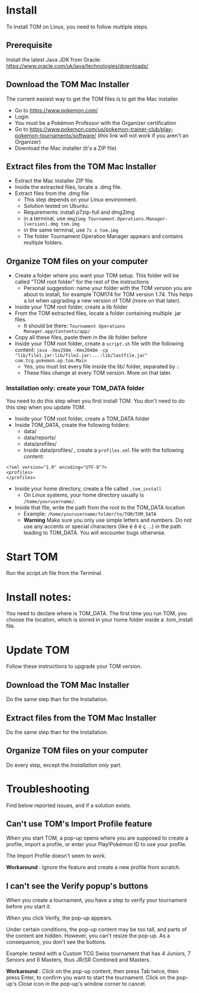 # Install

To install TOM on Linux, you need to follow multiple steps.

## Prerequisite

Install the latest Java JDK from Oracle: https://www.oracle.com/uk/java/technologies/downloads/

## Download the TOM Mac Installer

The current easiest way to get the TOM files is to get the Mac installer.

- Go to https://www.pokemon.com/
- Login
- You must be a Pokémon Professor with the Organizer certification
- Go to https://www.pokemon.com/us/pokemon-trainer-club/play-pokemon-tournaments/software/ (this link will not work if you aren't an Organizer)
- Download the Mac installer (it's a ZIP file)

## Extract files from the TOM Mac Installer

- Extract the Mac installer ZIP file.
- Inside the extracted files, locate a .dmg file.
- Extract files from the .dmg file
  - This step depends on your Linux environment.
  - Solution tested on Ubuntu:
  - Requirements: install p7zip-full and dmg2img
  - in a terminal, use `dmg2img Tournament.Operations.Manager-[version].dmg tom.img`
  - in the same terminal, use `7z x tom.img`
  - The folder Tournament Operation Manager appears and contains multiple folders.
 
## Organize TOM files on your computer

- Create a folder where you want your TOM setup. This folder will be called "TOM root folder" for the rest of the instructions
  - Personal suggestion: name your folder with the TOM version you are about to install, for example TOM174 for TOM version 1.74. This helps a lot when upgrading a new version of TOM (more on that later).
- Inside your TOM root folder, create a lib folder
- From the TOM extracted files, locate a folder containing multiple .jar files.
  - It should be there: `Tournament Operations Manager.app/Contents/app/`
- Copy all these files, paste them in the _lib_ folder before
- Inside your TOM root folder, create a `script.sh` file with the following content: `java -Xms256m -Xmx2048m -cp "lib/file1.jar:lib/file2.jar:...:lib/lastfile.jar" com.tcg.pokemon.op.tom.Main`
  - Yes, you must list every file inside the lib/ folder, separated by :.
  - These files change at every TOM version. More on that later.


### Installation only: create your TOM_DATA folder

You need to do this step when you first install TOM. You don't need to do this step when you update TOM.
- Inside your TOM root folder, create a TOM_DATA folder
- Inside TOM_DATA, create the following folders:
  - data/
  - data/reports/
  - data/profiles/
  - Inside data/profiles/ , create a `profiles.xml` file with the following content: 
```
<?xml version="1.0" encoding="UTF-8"?>
<profiles>
</profiles>
```
- Inside your home directory, create a file called `.tom_install`
  - On Linux systems, your home directory usually is `/home/yourusername/`.
- Inside that file, write the path from the root to the TOM_DATA location
  - Example: `/home/yourusername/folder/to/TOM/TOM_DATA`
  - **Warning** Make sure you only use simple letters and numbers. Do not use any accents or special characters (like é ê è ç ...) in the path leading to TOM_DATA. You will encounter bugs otherwise.

# Start TOM

Run the _script.sh_ file from the Terminal.

# Install notes:

You need to declare where is TOM\_DATA. The first time you run TOM, you choose the location, which is stored in your home folder inside a .tom_install file. 

# Update TOM

Follow these instructions to upgrade your TOM version.

## Download the TOM Mac Installer

Do the same step than for the Installation.

## Extract files from the TOM Mac Installer

Do the same step than for the Installation.

## Organize TOM files on your computer

Do every step, except the _Installation only_ part.

# Troubleshooting

Find below reported issues, and if a solution exists.

## Can't use TOM's Import Profile feature

When you start TOM, a pop-up opens where you are supposed to create a profile, import a profile, or enter your Play!Pokémon ID to use your profile. 

The Import Profile doesn't seem to work.

**Workaround** : Ignore the feature and create a new profile from scratch.

## I can't see the Verify popup's buttons

When you create a tournament, you have a step to verify your tournament before you start it.

When you click Verify, the pop-up appears.

Under certain conditions, the pop-up content may be too tall, and parts of the content are hidden. However, you can't resize the pop-up. As a consequence, you don't see the buttons.

Example: tested with a Custom TCG Swiss tournament that has 4 Juniors, 7 Seniors and 6 Masters, thus JR/SR Combined and Masters.

**Workaround** : Click on the pop-up content, then press Tab twice, then press Enter, to confirm you want to start the tournament. Click on the pop-up's Close icon in the pop-up's window corner to cancel.

